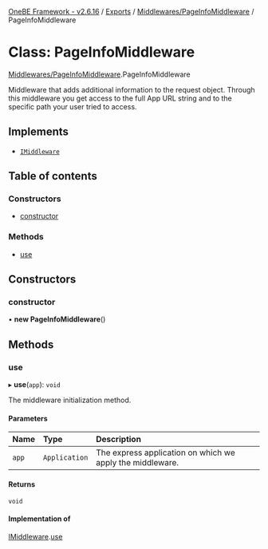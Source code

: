 [OneBE Framework - v2.6.16](../README.md) / [Exports](../modules.md) / [Middlewares/PageInfoMiddleware](../modules/Middlewares_PageInfoMiddleware.md) / PageInfoMiddleware

# Class: PageInfoMiddleware

[Middlewares/PageInfoMiddleware](../modules/Middlewares_PageInfoMiddleware.md).PageInfoMiddleware

Middleware that adds additional information to the request object. Through this
middleware you get access to the full App URL string and to the specific path your user
tried to access.

## Implements

- [`IMiddleware`](../interfaces/Middlewares_IMiddleware.IMiddleware.md)

## Table of contents

### Constructors

- [constructor](Middlewares_PageInfoMiddleware.PageInfoMiddleware.md#constructor)

### Methods

- [use](Middlewares_PageInfoMiddleware.PageInfoMiddleware.md#use)

## Constructors

### constructor

• **new PageInfoMiddleware**()

## Methods

### use

▸ **use**(`app`): `void`

The middleware initialization method.

#### Parameters

| Name | Type | Description |
| :------ | :------ | :------ |
| `app` | `Application` | The express application on which we apply the middleware. |

#### Returns

`void`

#### Implementation of

[IMiddleware](../interfaces/Middlewares_IMiddleware.IMiddleware.md).[use](../interfaces/Middlewares_IMiddleware.IMiddleware.md#use)
